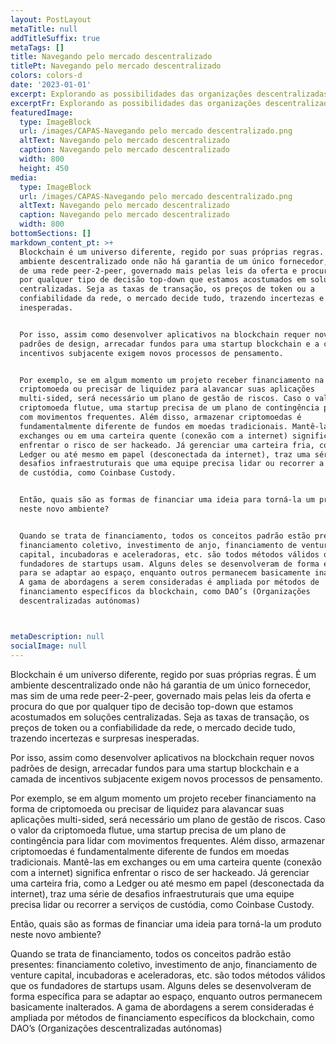 ```yaml
---
layout: PostLayout
metaTitle: null
addTitleSuffix: true
metaTags: []
title: Navegando pelo mercado descentralizado
titlePt: Navegando pelo mercado descentralizado
colors: colors-d
date: '2023-01-01'
excerpt: Explorando as possibilidades das organizações descentralizadas autónomas.
excerptFr: Explorando as possibilidades das organizações descentralizadas autónomas.
featuredImage:
  type: ImageBlock
  url: /images/CAPAS-Navegando pelo mercado descentralizado.png
  altText: Navegando pelo mercado descentralizado
  caption: Navegando pelo mercado descentralizado
  width: 800
  height: 450
media:
  type: ImageBlock
  url: /images/CAPAS-Navegando pelo mercado descentralizado.png
  altText: Navegando pelo mercado descentralizado
  caption: Navegando pelo mercado descentralizado
  width: 800
bottomSections: []
markdown_content_pt: >+
  Blockchain é um universo diferente, regido por suas próprias regras. É um
  ambiente descentralizado onde não há garantia de um único fornecedor, mas sim
  de uma rede peer-2-peer, governado mais pelas leis da oferta e procura do que
  por qualquer tipo de decisão top-down que estamos acostumados em soluções
  centralizadas. Seja as taxas de transação, os preços de token ou a
  confiabilidade da rede, o mercado decide tudo, trazendo incertezas e surpresas
  inesperadas.


  Por isso, assim como desenvolver aplicativos na blockchain requer novos
  padrões de design, arrecadar fundos para uma startup blockchain e a camada de
  incentivos subjacente exigem novos processos de pensamento.


  Por exemplo, se em algum momento um projeto receber financiamento na forma de
  criptomoeda ou precisar de liquidez para alavancar suas aplicações
  multi-sided, será necessário um plano de gestão de riscos. Caso o valor da
  criptomoeda flutue, uma startup precisa de um plano de contingência para lidar
  com movimentos frequentes. Além disso, armazenar criptomoedas é
  fundamentalmente diferente de fundos em moedas tradicionais. Mantê-las em
  exchanges ou em uma carteira quente (conexão com a internet) significa
  enfrentar o risco de ser hackeado. Já gerenciar uma carteira fria, como a
  Ledger ou até mesmo em papel (desconectada da internet), traz uma série de
  desafios infraestruturais que uma equipe precisa lidar ou recorrer a serviços
  de custódia, como Coinbase Custody.


  Então, quais são as formas de financiar uma ideia para torná-la um produto
  neste novo ambiente?


  Quando se trata de financiamento, todos os conceitos padrão estão presentes:
  financiamento coletivo, investimento de anjo, financiamento de venture
  capital, incubadoras e aceleradoras, etc. são todos métodos válidos que os
  fundadores de startups usam. Alguns deles se desenvolveram de forma específica
  para se adaptar ao espaço, enquanto outros permanecem basicamente inalterados.
  A gama de abordagens a serem consideradas é ampliada por métodos de
  financiamento específicos da blockchain, como DAO’s (Organizações
  descentralizadas autónomas)



metaDescription: null
socialImage: null
---
```

Blockchain é um universo diferente, regido por suas próprias regras. É um ambiente descentralizado onde não há garantia de um único fornecedor, mas sim de uma rede peer-2-peer, governado mais pelas leis da oferta e procura do que por qualquer tipo de decisão top-down que estamos acostumados em soluções centralizadas. Seja as taxas de transação, os preços de token ou a confiabilidade da rede, o mercado decide tudo, trazendo incertezas e surpresas inesperadas.

Por isso, assim como desenvolver aplicativos na blockchain requer novos padrões de design, arrecadar fundos para uma startup blockchain e a camada de incentivos subjacente exigem novos processos de pensamento.

Por exemplo, se em algum momento um projeto receber financiamento na forma de criptomoeda ou precisar de liquidez para alavancar suas aplicações multi-sided, será necessário um plano de gestão de riscos. Caso o valor da criptomoeda flutue, uma startup precisa de um plano de contingência para lidar com movimentos frequentes. Além disso, armazenar criptomoedas é fundamentalmente diferente de fundos em moedas tradicionais. Mantê-las em exchanges ou em uma carteira quente (conexão com a internet) significa enfrentar o risco de ser hackeado. Já gerenciar uma carteira fria, como a Ledger ou até mesmo em papel (desconectada da internet), traz uma série de desafios infraestruturais que uma equipe precisa lidar ou recorrer a serviços de custódia, como Coinbase Custody.

Então, quais são as formas de financiar uma ideia para torná-la um produto neste novo ambiente?

Quando se trata de financiamento, todos os conceitos padrão estão presentes: financiamento coletivo, investimento de anjo, financiamento de venture capital, incubadoras e aceleradoras, etc. são todos métodos válidos que os fundadores de startups usam. Alguns deles se desenvolveram de forma específica para se adaptar ao espaço, enquanto outros permanecem basicamente inalterados. A gama de abordagens a serem consideradas é ampliada por métodos de financiamento específicos da blockchain, como DAO’s (Organizações descentralizadas autónomas)

